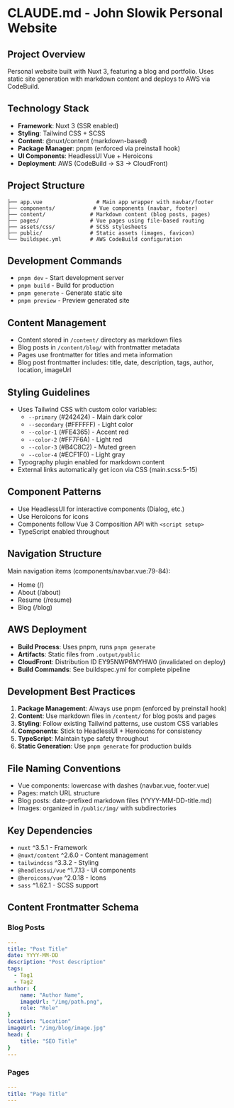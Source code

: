 # CLAUDE.md - John Slowik Personal Website

## Project Overview
Personal website built with Nuxt 3, featuring a blog and portfolio. Uses static site generation with markdown content and deploys to AWS via CodeBuild.

## Technology Stack
- **Framework**: Nuxt 3 (SSR enabled)
- **Styling**: Tailwind CSS + SCSS
- **Content**: @nuxt/content (markdown-based)
- **Package Manager**: pnpm (enforced via preinstall hook)
- **UI Components**: HeadlessUI Vue + Heroicons
- **Deployment**: AWS (CodeBuild → S3 → CloudFront)

## Project Structure
```
├── app.vue                 # Main app wrapper with navbar/footer
├── components/            # Vue components (navbar, footer)
├── content/              # Markdown content (blog posts, pages)
├── pages/                # Vue pages using file-based routing
├── assets/css/           # SCSS stylesheets
├── public/               # Static assets (images, favicon)
└── buildspec.yml         # AWS CodeBuild configuration
```

## Development Commands
- `pnpm dev` - Start development server
- `pnpm build` - Build for production
- `pnpm generate` - Generate static site
- `pnpm preview` - Preview generated site

## Content Management
- Content stored in `/content/` directory as markdown files
- Blog posts in `/content/blog/` with frontmatter metadata
- Pages use frontmatter for titles and meta information
- Blog post frontmatter includes: title, date, description, tags, author, location, imageUrl

## Styling Guidelines
- Uses Tailwind CSS with custom color variables:
  - `--primary` (#242424) - Main dark color
  - `--secondary` (#FFFFFF) - Light color
  - `--color-1` (#FE4365) - Accent red
  - `--color-2` (#FF7F6A) - Light red
  - `--color-3` (#B4C8C2) - Muted green
  - `--color-4` (#ECF1F0) - Light gray
- Typography plugin enabled for markdown content
- External links automatically get icon via CSS (main.scss:5-15)

## Component Patterns
- Use HeadlessUI for interactive components (Dialog, etc.)
- Use Heroicons for icons
- Components follow Vue 3 Composition API with `<script setup>`
- TypeScript enabled throughout

## Navigation Structure
Main navigation items (components/navbar.vue:79-84):
- Home (/)
- About (/about)
- Resume (/resume)
- Blog (/blog)

## AWS Deployment
- **Build Process**: Uses pnpm, runs `pnpm generate`
- **Artifacts**: Static files from `.output/public`
- **CloudFront**: Distribution ID EY95NWP6MYHW0 (invalidated on deploy)
- **Build Commands**: See buildspec.yml for complete pipeline

## Development Best Practices
1. **Package Management**: Always use pnpm (enforced by preinstall hook)
2. **Content**: Use markdown files in `/content/` for blog posts and pages
3. **Styling**: Follow existing Tailwind patterns, use custom CSS variables
4. **Components**: Stick to HeadlessUI + Heroicons for consistency
5. **TypeScript**: Maintain type safety throughout
6. **Static Generation**: Use `pnpm generate` for production builds

## File Naming Conventions
- Vue components: lowercase with dashes (navbar.vue, footer.vue)
- Pages: match URL structure
- Blog posts: date-prefixed markdown files (YYYY-MM-DD-title.md)
- Images: organized in `/public/img/` with subdirectories

## Key Dependencies
- `nuxt` ^3.5.1 - Framework
- `@nuxt/content` ^2.6.0 - Content management
- `tailwindcss` ^3.3.2 - Styling
- `@headlessui/vue` ^1.7.13 - UI components
- `@heroicons/vue` ^2.0.18 - Icons
- `sass` ^1.62.1 - SCSS support

## Content Frontmatter Schema
### Blog Posts
```yaml
---
title: "Post Title"
date: YYYY-MM-DD
description: "Post description"
tags: 
  - Tag1
  - Tag2
author: { 
    name: "Author Name",
    imageUrl: "/img/path.png",
    role: "Role"
}
location: "Location"
imageUrl: "/img/blog/image.jpg"
head: {
    title: "SEO Title"
}
---
```

### Pages
```yaml
---
title: "Page Title"
---
```